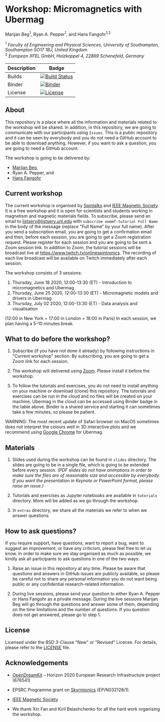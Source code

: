 # Workshop: Micromagnetics with Ubermag
Marijan Beg<sup>1</sup>, Ryan A. Pepper<sup>1</sup>, and Hans Fangohr<sup>1,2</sup>

<sup>1</sup> *Faculty of Engineering and Physical Sciences, University of Southampton, Southampton SO17 1BJ, United Kingdom*  
<sup>2</sup> *European XFEL GmbH, Holzkoppel 4, 22869 Schenefeld, Germany*  

| Description | Badge |
| --- | --- |
| Builds | [![Build Status](https://travis-ci.org/ubermag/workshop.svg?branch=master)](https://travis-ci.org/ubermag/workshop) |
| Binder | [![Binder](https://mybinder.org/badge_logo.svg)](https://mybinder.org/v2/gh/ubermag/workshop/master?filepath=tutorials%2Findex.ipynb) |
| License | [![License](https://img.shields.io/badge/License-BSD%203--Clause-blue.svg)](https://opensource.org/licenses/BSD-3-Clause) |

## About

This repository is a place where all the information and materials related to the workshop will be shared. In addition, in this repository, we are going to communicate with our participants using `Issues`. This is a public repository and it can be seen by everybody and you do not need a GitHub account to be able to download anything. However, if you want to ask a question, you are going to need a GitHub account.

The workshop is going to be delivered by:

  - [Marijan Beg](https://cmg.soton.ac.uk/people/mb1a15/),
  - Ryan A. Pepper, and
  - [Hans Fangohr](https://fangohr.github.io)

## Current workshop

The current workshop is organised by [Spintalks](https://www.spintalks.org/home) and [IEEE Magnetic Society](http://www.ieeemagnetics.org). It is a free workshop and it is open for scientists and students working in magnetism and magnetic materials fields. To subscribe, please send an email to [listserv@listserv.unl.edu](listserv@listserv.unl.edu) with `subscribe oommf-tutorial Full Name` in the body of the message (replace "Full Name" by your full name). After you send a subscription email, you are going to get a confirmation email and then, before each session, you are going to get a Zoom registration request. Please register for each session and you are going to be sent a Zoom session link. In addition to Zoom, the tutorial sessions will be broadcast live at https://www.twitch.tv/onlinespintronics. The recording of each live broadcast will be available on Twitch immediately after each session.

The workshop consists of 3 sessions:

1. Thursday, June 18 2020, 12:00-13:30 (ET) - Introduction to micromagnetics and Ubermag  
2. Thursday, June 25 2020, 12:00-13:30 (ET) - Micromagnetic models and drivers in Ubermag
3. Thursday, July 02 2020, 12:00-13:30 (ET) - Data analysis and visualisation

(12:00 in New York = 17:00 in London = 18:00 in Paris) In each session, we plan having a 5-10 minutes break.

## What to do before the workshop?

1. Subscribe (if you have not done it already) by following instructions in "Current workshop" section. By subscribing, you are going to get a Zoom link for each session.

2. The workshop will delivered using [Zoom](https://zoom.us). Please install it before the workshop.

3. To follow the tutorials and exercises, you do not need to install anything on your machine or download (clone) this repository. The tutorials and exercises can be run in the cloud and no files will be created on your machine. Ubermag in the cloud can be accessed using Binder badge in the table above. Binder is a shared service and starting it can sometimes take a few minutes, so please be patient.

WARNING: The most recent update of Safari browser on MacOS sometimes does not interpret the colours well in 3D interactive plots and we recommend using [Google Chrome](https://www.google.com/chrome/) for Ubermag.

## Materials

1. Slides used during the workshop can be found in `slides` directory. The slides are going to be in a single file, which is going to be extended before every session. *(PDF slides do not have animations in order to make sure the files are of reasonable size and accessible by everybody. If you want the presentation in Keynote or PowerPoint format, please raise an issue.)*

2. Tutorials and exercises as Jupyter notebooks are available in `tutorials` directory. More will be added as we go through the workshop.

3. In `extras` directory, we share all the materials we refer to when we answer questions.

## How to ask questions?

If you require support, have questions, want to report a bug, want to suggest an improvement, or have any criticism, please feel free to let us know. In order to make sure we stay organised as much as possible, we kindly ask all participants to ask questions in one of the two ways:

1. Raise an issue in this repository at any time. Please be aware that questions and answers in GitHub issues are publicly available, so please be careful not to share any personal information you do not want being public or any confidential research-related information.

2. During live sessions, please send your question to either Ryan A. Pepper or Hans Fangohr as a private message. During the live sessions Marijan Beg will go through the questions and answer some of them, depending on the time limitations and the number of questions. If you question does not get answered, please go to step 1.

## License

Licensed under the BSD 3-Clause "New" or "Revised" License. For details, please refer to the [LICENSE](LICENSE) file.

## Acknowledgements

- [OpenDreamKit](http://opendreamkit.org/) – Horizon 2020 European Research Infrastructure project (676541)

- EPSRC Programme grant on [Skyrmionics](http://www.skyrmions.ac.uk) (EP/N032128/1).

- [IEEE Magnetic Society](http://www.ieeemagnetics.org)

- We thank Xin Fan and Kiril Belashchenko for all the hard work organising the workshop.
